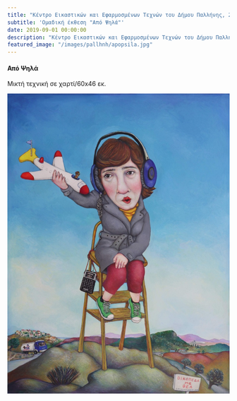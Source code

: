 ```yaml
---
title: "Κέντρο Εικαστικών και Εφαρμοσμένων Τεχνών του Δήμου Παλλήνης, 2019"
subtitle: 'Ομαδική έκθεση "Από Ψηλά"'
date: 2019-09-01 00:00:00
description: "Κέντρο Εικαστικών και Εφαρμοσμένων Τεχνών του Δήμου Παλλήνης"
featured_image: "/images/pallhnh/apopsila.jpg"
---
```


#### Από Ψηλά

Μικτή τεχνική σε χαρτί/60x46 εκ.

<div class="gallery" data-columns="2"><img src="/images/pallhnh/apopsila.jpg"></div>
